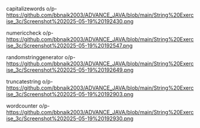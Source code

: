 capitalizewords o/p- https://github.com/bbnaik2003/ADVANCE_JAVA/blob/main/String%20Exercise_3c/Screenshot%202025-05-19%20192430.png

numericcheck o/p- https://github.com/bbnaik2003/ADVANCE_JAVA/blob/main/String%20Exercise_3c/Screenshot%202025-05-19%20192547.png

randomstringgenerator o/p- https://github.com/bbnaik2003/ADVANCE_JAVA/blob/main/String%20Exercise_3c/Screenshot%202025-05-19%20192649.png

truncatestring o/p- https://github.com/bbnaik2003/ADVANCE_JAVA/blob/main/String%20Exercise_3c/Screenshot%202025-05-19%20192903.png

wordcounter o/p- https://github.com/bbnaik2003/ADVANCE_JAVA/blob/main/String%20Exercise_3c/Screenshot%202025-05-19%20192930.png

